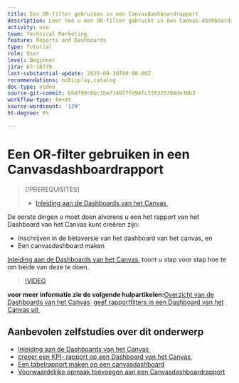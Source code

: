 ```yaml
---
title: Een OR-filter gebruiken in een Canvasdashboardrapport
description: Leer hoe u een OR-filter gebruikt in een Canvas-dashboardrapport.
activity: use
team: Technical Marketing
feature: Reports and Dashboards
type: Tutorial
role: User
level: Beginner
jira: KT-18770
last-substantial-update: 2025-09-30T00:00:00Z
recommendations: noDisplay,catalog
doc-type: video
source-git-commit: bbdf99c6bc1be714077fd94fc3f8325394de36b3
workflow-type: tm+mt
source-wordcount: '129'
ht-degree: 0%

---
```


# Een OR-filter gebruiken in een Canvasdashboardrapport

>[!PREREQUISITES]
>
>* [&#x200B; Inleiding aan de Dashboards van het Canvas &#x200B;](/help/reporting/canvas-dashboards/introduction-to-canvas-dashboards.md)

De eerste dingen u moet doen alvorens u een het rapport van het Dashboard van het Canvas **&#x200B;**&#x200B;kunt creëren zijn:

* Inschrijven in de bètaversie van het dashboard van het canvas, en
* Een canvasdashboard maken

[&#x200B; Inleiding aan de Dashboards van het Canvas &#x200B;](/help/reporting/canvas-dashboards/introduction-to-canvas-dashboards.md) toont u stap voor stap hoe te om beide van deze te doen.

>[!VIDEO](https://video.tv.adobe.com/v/3475381/?quality=12&learn=on&enablevpops=1)

**voor meer informatie zie de volgende hulpartikelen:**
[&#x200B; Overzicht van de Dashboards van het Canvas &#x200B;](https://experienceleague.adobe.com/en/docs/workfront/using/reporting/canvas-dashboards/canvas-dashboards-overview)
[&#x200B; geef rapportfilters in een Dashboard van het Canvas uit &#x200B;](https://experienceleague.adobe.com/en/docs/workfront/using/reporting/canvas-dashboards/manage-reports/edit-report-filters)

## Aanbevolen zelfstudies over dit onderwerp

* [&#x200B; Inleiding aan de Dashboards van het Canvas &#x200B;](/help/reporting/canvas-dashboards/introduction-to-canvas-dashboards.md)
* [&#x200B; creeer een KPI- rapport op een Dashboard van het Canvas &#x200B;](/help/reporting/canvas-dashboards/create-a-kpi-report-on-a-canvas-dashboard.md)
* [Een tabelrapport maken op een canvasdashboard](/help/reporting/canvas-dashboards/create-a-table-report-on-a-canvas-dashboard.md)
* [Voorwaardelijke opmaak toevoegen aan een Canvasdashboardrapport](/help/reporting/canvas-dashboards/add-conditional-formatting-to-a-canvas-dashboard-report.md)
